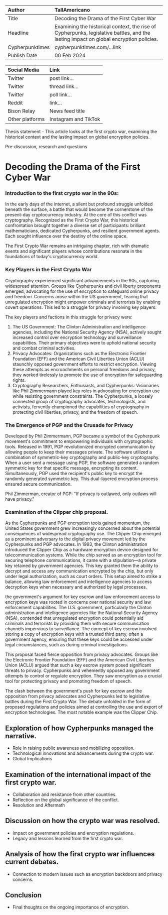 | Author | TallAmericano |
| :---- | :---- |
| Title | Decoding the Drama of the First Cyber War |
| Headline  | Examining the historical context, the rise of Cypherpunks, legislative battles, and the lasting impact on global encryption policies. |
| Cypherpunktimes | cypherpunktimes.com/...link |
| Publish Date | 00 Feb 2024 |

| Social Media | Link |
| :---- | :---- |
| Twitter | post link… |
| Twitter | thread link… |
| Twitter | poll link… |
| Reddit  | link… |
| Bison Relay | News feed title |
| Other platforms | Instagram and TikTok |

Thesis statement - This article looks at the first crypto war, examining the historical context and the lasting impact on global encryption policies.

Pre-discussion, research and questions


# Decoding the Drama of the First Cyber War

### Introduction to the first crypto war in the 90s:
In the early days of the internet, a silent but profound struggle unfolded beneath the surface, a battle that would become the cornerstone of the present-day cryptocurrency industry. At the core of this conflict was cryptography. Recognized as the First Crypto War, this historical confrontation brought together a diverse set of participants: brilliant mathematicians, dedicated Cypherpunks, and resilient government agents. Each sought influence over the destiny of the online space.

The First Crypto War remains an intriguing chapter, rich with dramatic events and significant players whose contributions resonate in the foundations of today's cryptocurrency world.

### Key Players in the First Crypto War
Cryptography experienced significant advancements in the 90s, capturing widespread attention. Groups like Cypherpunks and civil liberty proponents emerged, advocating for the use of encryption to safeguard online privacy and freedom. Concerns arose within the US government, fearing that unregulated encryption might empower criminals and terrorists by enabling covert operations. This led to a struggle for privacy involving key players:

The key players and factions in this struggle for privacy were:

1. The US Government: The Clinton Administration and intelligence agencies, including the National Security Agency (NSA), actively sought increased control over encryption technology and surveillance capabilities. Their primary objectives were to uphold national security and combat criminal activities.
2. Privacy Advocates: Organizations such as the Electronic Frontier Foundation (EFF) and the American Civil Liberties Union (ACLU) staunchly opposed government efforts to restrict encryption. Viewing these attempts as encroachments on personal freedoms and privacy, they worked tirelessly to promote the use of encryption for safeguarding rights.
3. Cryptography Researchers, Enthusiasts, and Cypherpunks: Visionaries like Phil Zimmermann played key roles in advocating for encryption use while resisting government constraints. The Cypherpunks, a loosely connected group of cryptography advocates, technologists, and activists, fervently championed the capabilities of cryptography in protecting civil liberties, privacy, and the freedom of speech.

### The Emergence of PGP and the Crusade for Privacy

Developed by Phil Zimmermann, PGP became a symbol of the Cypherpunk movement's commitment to empowering individuals with cryptographic tools. Released in 1991, PGP revolutionized encrypted communication by allowing people to keep their messages private. The software utilized a combination of symmetric-key cryptography and public-key cryptography. When a user sent a message using PGP, the software generated a random symmetric key for that specific message, encrypting its content. Simultaneously, PGP used the recipient's public key to encrypt the randomly generated symmetric key. This dual-layered encryption process ensured secure communication.

Phil Zimmerman, creator of PGP: "If privacy is outlawed, only outlaws will have privacy."

### Examination of the Clipper chip proposal.

As the Cypherpunks and PGP encryption tools gained momentum, the United States government grew increasingly concerned about the potential consequences of widespread cryptography use. The Clipper Chip emerged as a prominent adversary to the digital privacy movement led by the Cypherpunks and PGP advocates. In 1993, the Clinton administration introduced the Clipper Chip as a hardware encryption device designed for telecommunication systems. While the chip served as an encryption tool for securing telephone communications, it came with a stipulation—a private key retained by government agencies. This key granted them the ability to decrypt and access any communication encrypted by the chip, but only under legal authorization, such as court orders. This setup aimed to strike a balance, allowing law enforcement and intelligence agencies to access decryption keys when necessary and authorized by legal processes.

the government's argument for key escrow and law enforcement access to encryption keys was rooted in concerns over national security and law enforcement capabilities. The U.S. government, particularly the Clinton administration and intelligence agencies like the National Security Agency (NSA), contended that unregulated encryption could potentially aid criminals and terrorists by providing them with secure communication channels impervious to surveillance. The concept of key escrow involved storing a copy of encryption keys with a trusted third party, often a government agency, ensuring that these keys could be accessed under legal circumstances, such as during criminal investigations.

This proposal faced fierce opposition from privacy advocates. Groups like the Electronic Frontier Foundation (EFF) and the American Civil Liberties Union (ACLU) argued that such a key escrow system posed significant threats to privacy. Cypherpunks and vehemently opposed any government attempts to control or regulate encryption. They saw encryption as a crucial tool for protecting privacy and promoting freedom of speech.

The clash between the government's push for key escrow and the opposition from privacy advocates and Cypherpunks led to legislative battles during the First Crypto War. The debate unfolded in the form of proposed regulations and policies aimed at controlling the use and export of encryption technologies. The most notable example was the Clipper Chip.

## Exploration of how Cypherpunks managed the narrative.
- Role in raising public awareness and mobilizing opposition.
- Technological innovations and advancements during the crypto war.
- Global Implications

## Examination of the international impact of the first crypto war.
- Collaboration and resistance from other countries.
- Reflection on the global significance of the conflict.
- Resolution and Aftermath

## Discussion on how the crypto war was resolved.
- Impact on government policies and encryption regulations.
- Legacy and lessons learned from the first crypto war.

## Analysis of how the first crypto war influences current debates.
- Connection to modern issues such as encryption backdoors and privacy concerns.

## Conclusion
- Final thoughts on the ongoing importance of encryption.
